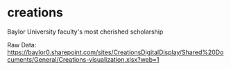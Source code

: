 # creations
Baylor University faculty's most cherished scholarship

Raw Data: https://baylor0.sharepoint.com/sites/CreationsDigitalDisplay/Shared%20Documents/General/Creations-visualization.xlsx?web=1
